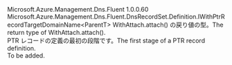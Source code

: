 <Type Name="IPtrRecordSetBlank&lt;ParentT&gt;" FullName="Microsoft.Azure.Management.Dns.Fluent.DnsRecordSet.Definition.IPtrRecordSetBlank&lt;ParentT&gt;">
  <TypeSignature Language="C#" Value="public interface IPtrRecordSetBlank&lt;ParentT&gt; : Microsoft.Azure.Management.Dns.Fluent.DnsRecordSet.Definition.IWithPtrRecordTargetDomainName&lt;ParentT&gt;" />
  <TypeSignature Language="ILAsm" Value=".class public interface auto ansi abstract IPtrRecordSetBlank`1&lt;ParentT&gt; implements class Microsoft.Azure.Management.Dns.Fluent.DnsRecordSet.Definition.IWithPtrRecordTargetDomainName`1&lt;!ParentT&gt;" />
  <TypeSignature Language="DocId" Value="T:Microsoft.Azure.Management.Dns.Fluent.DnsRecordSet.Definition.IPtrRecordSetBlank`1" />
  <TypeSignature Language="VB.NET" Value="Public Interface IPtrRecordSetBlank(Of ParentT)&#xA;Implements IWithPtrRecordTargetDomainName(Of ParentT)" />
  <TypeSignature Language="F#" Value="type IPtrRecordSetBlank&lt;'ParentT&gt; = interface&#xA;    interface IWithPtrRecordTargetDomainName&lt;'ParentT&gt;" />
  <AssemblyInfo>
    <AssemblyName>Microsoft.Azure.Management.Dns.Fluent</AssemblyName>
    <AssemblyVersion>1.0.0.60</AssemblyVersion>
  </AssemblyInfo>
  <TypeParameters>
    <TypeParameter Name="ParentT" />
  </TypeParameters>
  <Interfaces>
    <Interface>
      <InterfaceName>Microsoft.Azure.Management.Dns.Fluent.DnsRecordSet.Definition.IWithPtrRecordTargetDomainName&lt;ParentT&gt;</InterfaceName>
    </Interface>
  </Interfaces>
  <Docs>
    <typeparam name="ParentT"><span data-ttu-id="dbb9b-101">WithAttach.attach() の戻り値の型。</span><span class="sxs-lookup"><span data-stu-id="dbb9b-101">The return type of  WithAttach.attach().</span></span></typeparam>
    <summary>
            <span data-ttu-id="dbb9b-102">PTR レコードの定義の最初の段階です。</span><span class="sxs-lookup"><span data-stu-id="dbb9b-102">The first stage of a PTR record definition.</span></span>
            </summary>
    <remarks>To be added.</remarks>
  </Docs>
  <Members />
</Type>